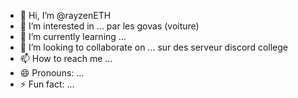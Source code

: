 - 👋 Hi, I’m @rayzenETH
- 👀 I’m interested in ... par les govas (voiture) 
- 🌱 I’m currently learning ...
- 💞️ I’m looking to collaborate on ... sur des serveur discord college
- 📫 How to reach me ...
- 😄 Pronouns: ...
- ⚡ Fun fact: ...

<!---
rayzenETH/rayzenETH is a ✨ special ✨ repository because its `README.md` (this file) appears on your GitHub profile.
You can click the Preview link to take a look at your changes.
--->
